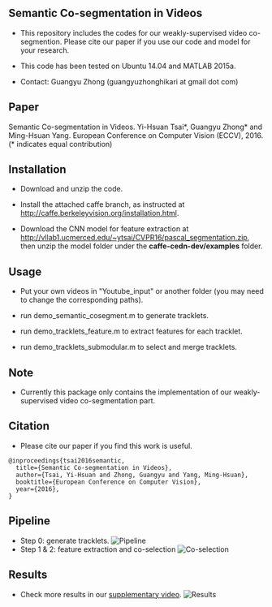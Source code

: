## Semantic Co-segmentation in Videos
* This repository includes the codes for our weakly-supervised video co-segmention. Please cite our paper if you use our code and model for your research.

* This code has been tested on Ubuntu 14.04 and MATLAB 2015a.

* Contact: Guangyu Zhong (guangyuzhonghikari at gmail dot com)

## Paper
Semantic Co-segmentation in Videos.
Yi-Hsuan Tsai*, Guangyu Zhong* and Ming-Hsuan Yang.
European Conference on Computer Vision (ECCV), 2016. (* indicates equal contribution)


## Installation
* Download and unzip the code.

* Install the attached caffe branch, as instructed at http://caffe.berkeleyvision.org/installation.html.

* Download the CNN model for feature extraction at http://vllab1.ucmerced.edu/~ytsai/CVPR16/pascal_segmentation.zip, then unzip the model folder under the **caffe-cedn-dev/examples** folder.

## Usage
* Put your own videos in "Youtube_input" or another folder (you may need to change the corresponding paths).

* run demo_semantic_cosegment.m to generate tracklets.

* run demo_tracklets_feature.m to extract features for each tracklet.

* run demo_tracklets_submodular.m to select and merge tracklets.

## Note
* Currently this package only contains the implementation of our weakly-supervised video co-segmentation part.

## Citation
* Please cite our paper if you find this work is useful.
```
@inproceedings{tsai2016semantic,
  title={Semantic Co-segmentation in Videos},
  author={Tsai, Yi-Hsuan and Zhong, Guangyu and Yang, Ming-Hsuan},
  booktitle={European Conference on Computer Vision},
  year={2016},
}
```
## Pipeline
* Step 0: generate tracklets.
![Pipeline](https://cloud.githubusercontent.com/assets/4355920/19338138/4be0c182-911b-11e6-96b5-d61ec2a6c1cb.png)
* Step 1 & 2: feature extraction and co-selection
![Co-selection](https://cloud.githubusercontent.com/assets/4355920/19338139/4be17794-911b-11e6-94f6-a87e49900b4f.png)

## Results
* Check more results in our [supplementary video](https://youtu.be/yLGsTz6fvWM).
![Results](https://cloud.githubusercontent.com/assets/4355920/19338134/3bf55f12-911b-11e6-8f18-09fe77772404.png)







